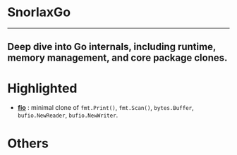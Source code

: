 # SnorlaxGo
---
Deep dive into Go internals, including runtime, memory management, and core package clones.
---

# **Highlighted**
- **[fio](https://github.com/labib0x0hunter/SnorlaxGo/tree/main/fio)** : minimal clone of `fmt.Print()`, `fmt.Scan()`, `bytes.Buffer`, `bufio.NewReader`, `bufio.NewWriter`.

# **Others**
